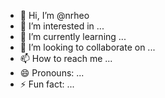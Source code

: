 - 👋 Hi, I’m @nrheo
- 👀 I’m interested in ...
- 🌱 I’m currently learning ...
- 💞️ I’m looking to collaborate on ...
- 📫 How to reach me ...
- 😄 Pronouns: ...
- ⚡ Fun fact: ...

<!---
nrheo/nrheo is a ✨ special ✨ repository because its `README.md` (this file) appears on your GitHub profile.
You can click the Preview link to take a look at your changes.
--->
